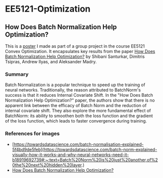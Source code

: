 # EE5121-Optimization

## How Does Batch Normalization Help Optimization?

This is a [poster](poster.pdf) I made as part of a group project in the course EE5121 Convex Optimization. It encapsulates key results from the paper [How Does Batch Normalization Help Optimization?](https://papers.nips.cc/paper/2018/hash/905056c1ac1dad141560467e0a99e1cf-Abstract.html) by Shibani Santurkar, Dimitris Tsipras, Andrew Ilyas, and Aleksander Madry. 

### Summary
Batch Normalization is a popular technique to speed up the training of neural networks. Traditionally, the reason attributed to BatchNorm's success is that it reduces Internal Covariate Shift. In the "How Does Batch Normalization Help Optimization?" paper, the authors show that there is no apparent link between the efficacy of Batch Norm and the reduction of internal covariate shift. They also explore the more fundamental effect of BatchNorm: its ability to smoothen both the loss function and the gradient of the loss function, which leads to faster convergence during training. 


### References for images 
* [https://towardsdatascience.com/batch-normalisation-explained-5f4bd9de5feb](https://towardsdatascience.com/batch-norm-explained-visually-how-it-works-and-why-neural-networks-need-it-b18919692739#:~:text=Batch%20Norm%20is%20just%20another,of%20the%20next%20hidden%20layer.)
* [How Does Batch Normalization Help Optimization?](https://papers.nips.cc/paper/2018/hash/905056c1ac1dad141560467e0a99e1cf-Abstract.html)


